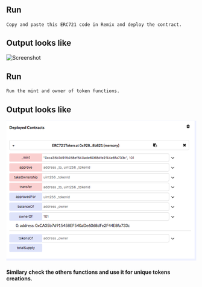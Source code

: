 ## Run
```
Copy and paste this ERC721 code in Remix and deploy the contract. 
```

## Output looks like 

![Screenshot](Solidity_code.png.png)

## Run
```
Run the mint and owner of token functions.
```

## Output looks like 

![Screenshot](mint.png)

#### Similary check the others functions and use it for unique tokens creations. 
